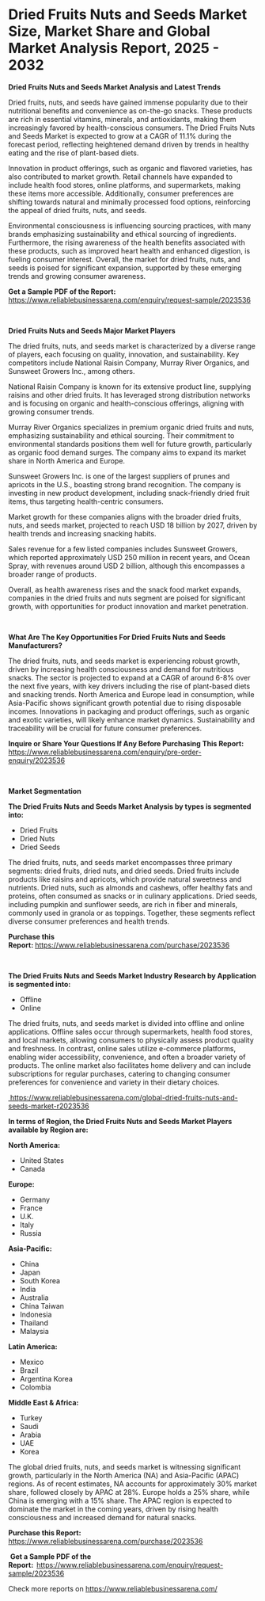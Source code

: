 <p><h1>Dried Fruits Nuts and Seeds Market Size, Market Share and Global Market Analysis Report, 2025 - 2032</h1></p><p><strong>Dried Fruits Nuts and Seeds Market Analysis and Latest Trends</strong></p>
<p><p>Dried fruits, nuts, and seeds have gained immense popularity due to their nutritional benefits and convenience as on-the-go snacks. These products are rich in essential vitamins, minerals, and antioxidants, making them increasingly favored by health-conscious consumers. The Dried Fruits Nuts and Seeds Market is expected to grow at a CAGR of 11.1% during the forecast period, reflecting heightened demand driven by trends in healthy eating and the rise of plant-based diets. </p><p>Innovation in product offerings, such as organic and flavored varieties, has also contributed to market growth. Retail channels have expanded to include health food stores, online platforms, and supermarkets, making these items more accessible. Additionally, consumer preferences are shifting towards natural and minimally processed food options, reinforcing the appeal of dried fruits, nuts, and seeds.</p><p>Environmental consciousness is influencing sourcing practices, with many brands emphasizing sustainability and ethical sourcing of ingredients. Furthermore, the rising awareness of the health benefits associated with these products, such as improved heart health and enhanced digestion, is fueling consumer interest. Overall, the market for dried fruits, nuts, and seeds is poised for significant expansion, supported by these emerging trends and growing consumer awareness.</p></p>
<p><strong>Get a Sample PDF of the Report:&nbsp;</strong> <a href="https://www.reliablebusinessarena.com/enquiry/request-sample/2023536?utm_campaign=2635&utm_medium=2&utm_source=Github&utm_content=ia&utm_term=29032025&utm_id=dried-fruits-nuts-and-seeds">https://www.reliablebusinessarena.com/enquiry/request-sample/2023536</a></p>
<p>&nbsp;</p>
<p><strong>Dried Fruits Nuts and Seeds Major Market Players</strong></p>
<p><p>The dried fruits, nuts, and seeds market is characterized by a diverse range of players, each focusing on quality, innovation, and sustainability. Key competitors include National Raisin Company, Murray River Organics, and Sunsweet Growers Inc., among others.</p><p>National Raisin Company is known for its extensive product line, supplying raisins and other dried fruits. It has leveraged strong distribution networks and is focusing on organic and health-conscious offerings, aligning with growing consumer trends. </p><p>Murray River Organics specializes in premium organic dried fruits and nuts, emphasizing sustainability and ethical sourcing. Their commitment to environmental standards positions them well for future growth, particularly as organic food demand surges. The company aims to expand its market share in North America and Europe.</p><p>Sunsweet Growers Inc. is one of the largest suppliers of prunes and apricots in the U.S., boasting strong brand recognition. The company is investing in new product development, including snack-friendly dried fruit items, thus targeting health-centric consumers. </p><p>Market growth for these companies aligns with the broader dried fruits, nuts, and seeds market, projected to reach USD 18 billion by 2027, driven by health trends and increasing snacking habits. </p><p>Sales revenue for a few listed companies includes Sunsweet Growers, which reported approximately USD 250 million in recent years, and Ocean Spray, with revenues around USD 2 billion, although this encompasses a broader range of products. </p><p>Overall, as health awareness rises and the snack food market expands, companies in the dried fruits and nuts segment are poised for significant growth, with opportunities for product innovation and market penetration.</p></p>
<p>&nbsp;</p>
<p><strong>What Are The Key Opportunities For Dried Fruits Nuts and Seeds Manufacturers?</strong></p>
<p><p>The dried fruits, nuts, and seeds market is experiencing robust growth, driven by increasing health consciousness and demand for nutritious snacks. The sector is projected to expand at a CAGR of around 6-8% over the next five years, with key drivers including the rise of plant-based diets and snacking trends. North America and Europe lead in consumption, while Asia-Pacific shows significant growth potential due to rising disposable incomes. Innovations in packaging and product offerings, such as organic and exotic varieties, will likely enhance market dynamics. Sustainability and traceability will be crucial for future consumer preferences.</p></p>
<p><strong>Inquire or Share Your Questions If Any Before Purchasing This Report:</strong> <a href="https://www.reliablebusinessarena.com/enquiry/pre-order-enquiry/2023536?utm_campaign=2635&utm_medium=2&utm_source=Github&utm_content=ia&utm_term=29032025&utm_id=dried-fruits-nuts-and-seeds">https://www.reliablebusinessarena.com/enquiry/pre-order-enquiry/2023536</a></p>
<p>&nbsp;</p>
<p><strong>Market Segmentation</strong></p>
<p><strong>The Dried Fruits Nuts and Seeds Market Analysis by types is segmented into:</strong></p>
<p><ul><li>Dried Fruits</li><li>Dried Nuts</li><li>Dried Seeds</li></ul></p>
<p><p>The dried fruits, nuts, and seeds market encompasses three primary segments: dried fruits, dried nuts, and dried seeds. Dried fruits include products like raisins and apricots, which provide natural sweetness and nutrients. Dried nuts, such as almonds and cashews, offer healthy fats and proteins, often consumed as snacks or in culinary applications. Dried seeds, including pumpkin and sunflower seeds, are rich in fiber and minerals, commonly used in granola or as toppings. Together, these segments reflect diverse consumer preferences and health trends.</p></p>
<p><strong>Purchase this Report:&nbsp;</strong><a href="https://www.reliablebusinessarena.com/purchase/2023536?utm_campaign=2635&utm_medium=2&utm_source=Github&utm_content=ia&utm_term=29032025&utm_id=dried-fruits-nuts-and-seeds">https://www.reliablebusinessarena.com/purchase/2023536</a></p>
<p>&nbsp;</p>
<p><strong>The Dried Fruits Nuts and Seeds Market Industry Research by Application is segmented into:</strong></p>
<p><ul><li>Offline</li><li>Online</li></ul></p>
<p><p>The dried fruits, nuts, and seeds market is divided into offline and online applications. Offline sales occur through supermarkets, health food stores, and local markets, allowing consumers to physically assess product quality and freshness. In contrast, online sales utilize e-commerce platforms, enabling wider accessibility, convenience, and often a broader variety of products. The online market also facilitates home delivery and can include subscriptions for regular purchases, catering to changing consumer preferences for convenience and variety in their dietary choices.</p></p>
<p><a href="https://www.reliablebusinessarena.com/global-dried-fruits-nuts-and-seeds-market-r2023536?utm_campaign=2635&utm_medium=2&utm_source=Github&utm_content=ia&utm_term=29032025&utm_id=dried-fruits-nuts-and-seeds">&nbsp;https://www.reliablebusinessarena.com/global-dried-fruits-nuts-and-seeds-market-r2023536</a></p>
<p><strong>In terms of Region, the Dried Fruits Nuts and Seeds Market Players available by Region are:</strong></p>
<p>
    <p> <strong> North America: </strong>
        <ul>
            <li>United States</li>
            <li>Canada</li>
        </ul>
        </p> 
    <p> <strong> Europe: </strong>
        <ul>
            <li>Germany</li>
            <li>France</li>
            <li>U.K.</li>
            <li>Italy</li>
            <li>Russia</li>
        </ul>
        </p> 
    <p> <strong> Asia-Pacific: </strong>
        <ul>
            <li>China</li>
            <li>Japan</li>
            <li>South Korea</li>
            <li>India</li>
            <li>Australia</li>
            <li>China Taiwan</li>
            <li>Indonesia</li>
            <li>Thailand</li>
            <li>Malaysia</li>
        </ul>
        </p> 
    <p> <strong> Latin America: </strong>
        <ul>
            <li>Mexico</li>
            <li>Brazil</li>
            <li>Argentina Korea</li>
            <li>Colombia</li>
        </ul>
        </p> 
    <p> <strong> Middle East & Africa: </strong>
        <ul>
            <li>Turkey</li>
            <li>Saudi</li>
            <li>Arabia</li>
            <li>UAE</li>
            <li>Korea</li>
        </ul>
    </p>
    </p>
<p><p>The global dried fruits, nuts, and seeds market is witnessing significant growth, particularly in the North America (NA) and Asia-Pacific (APAC) regions. As of recent estimates, NA accounts for approximately 30% market share, followed closely by APAC at 28%. Europe holds a 25% share, while China is emerging with a 15% share. The APAC region is expected to dominate the market in the coming years, driven by rising health consciousness and increased demand for natural snacks.</p></p>
<p><strong>Purchase this Report: </strong><a href="https://www.reliablebusinessarena.com/purchase/2023536?utm_campaign=2635&utm_medium=2&utm_source=Github&utm_content=ia&utm_term=29032025&utm_id=dried-fruits-nuts-and-seeds">https://www.reliablebusinessarena.com/purchase/2023536</a></p>
<p>&nbsp;<strong>Get a Sample PDF of the Report:&nbsp;&nbsp;</strong><a href="https://www.reliablebusinessarena.com/enquiry/request-sample/2023536?utm_campaign=2635&utm_medium=2&utm_source=Github&utm_content=ia&utm_term=29032025&utm_id=dried-fruits-nuts-and-seeds">https://www.reliablebusinessarena.com/enquiry/request-sample/2023536</a></p>
<p><strong></strong></p>
<p>Check more reports on <a href="https://www.reliablebusinessarena.com/?utm_campaign=2635&utm_medium=2&utm_source=Github&utm_content=ia&utm_term=29032025&utm_id=dried-fruits-nuts-and-seeds">https://www.reliablebusinessarena.com/</a></p>